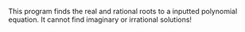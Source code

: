 This program finds the real and rational roots to a inputted polynomial equation. It cannot find imaginary or irrational solutions!